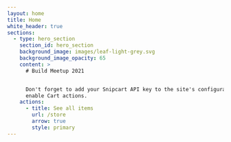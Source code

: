 ```yaml
---
layout: home
title: Home
white_header: true
sections:
  - type: hero_section
    section_id: hero_section
    background_image: images/leaf-light-grey.svg
    background_image_opacity: 65
    content: >
      # Build Meetup 2021


      Don't forget to add your Snipcart API key to the site's configuration to
      enable Cart actions.
    actions:
      - title: See all items
        url: /store
        arrow: true
        style: primary
---
```

